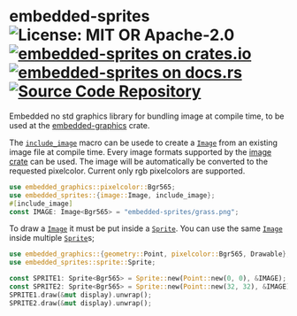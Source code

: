 # embedded-sprites ![License: MIT OR Apache-2.0](https://img.shields.io/badge/license-MIT%20OR%20Apache--2.0-blue) [![embedded-sprites on crates.io](https://img.shields.io/crates/v/embedded-sprites)](https://crates.io/crates/embedded-sprites) [![embedded-sprites on docs.rs](https://docs.rs/embedded-sprites/badge.svg)](https://docs.rs/embedded-sprites) [![Source Code Repository](https://img.shields.io/badge/Code-On%20GitHub-blue?logo=GitHub)](https://github.com/LuckyTurtleDev/embedded-sprites)

Embedded no std graphics library for bundling image at compile time, to be used at the [embedded-graphics][__link0] crate.

The [`include_image`][__link1] macro can be usede to create a [`Image`][__link2] from an existing image file at compile time. Every image formats supported by the [image crate][__link3] can be used. The image will be automatically be converted to the requested pixelcolor. Current only rgb pixelcolors are supported.


```rust
use embedded_graphics::pixelcolor::Bgr565;
use embedded_sprites::{image::Image, include_image};
#[include_image]
const IMAGE: Image<Bgr565> = "embedded-sprites/grass.png";
```

To draw a [`Image`][__link4] it must be put inside a [`Sprite`][__link5]. You can use the same [`Image`][__link6] inside multiple [`Sprite`][__link7]s;


```rust
use embedded_graphics::{geometry::Point, pixelcolor::Bgr565, Drawable};
use embedded_sprites::sprite::Sprite;

const SPRITE1: Sprite<Bgr565> = Sprite::new(Point::new(0, 0), &IMAGE);
const SPRITE2: Sprite<Bgr565> = Sprite::new(Point::new(32, 32), &IMAGE);
SPRITE1.draw(&mut display).unwrap();
SPRITE2.draw(&mut display).unwrap();
```



 [__cargo_doc2readme_dependencies_info]: ggGkYW0BYXSEG_W_Gn_kaocAGwCcVPfenh7eGy6gYLEwyIe4G6-xw_FwcbpjYXKEG2bKupsgXWQSG_FMixi0V6PhG0j0rm2VAtREG60mSfOHrii4YWSBg3BlbWJlZGRlZC1zcHJpdGVzZTAuMi4wcGVtYmVkZGVkX3Nwcml0ZXM
 [__link0]: https://crates.io/crates/embedded-graphics
 [__link1]: https://docs.rs/embedded-sprites/0.2.0/embedded_sprites/?search=include_image
 [__link2]: https://docs.rs/embedded-sprites/0.2.0/embedded_sprites/?search=image::Image
 [__link3]: https://crates.io/crates/image
 [__link4]: https://docs.rs/embedded-sprites/0.2.0/embedded_sprites/?search=image::Image
 [__link5]: https://docs.rs/embedded-sprites/0.2.0/embedded_sprites/?search=sprite::Sprite
 [__link6]: https://docs.rs/embedded-sprites/0.2.0/embedded_sprites/?search=image::Image
 [__link7]: https://docs.rs/embedded-sprites/0.2.0/embedded_sprites/?search=sprite::Sprite

